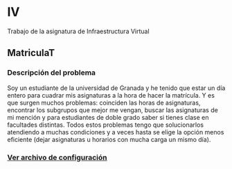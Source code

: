 # IV
Trabajo de la asignatura de Infraestructura Virtual
## MatriculaT
### Descripción del problema
Soy un estudiante de la universidad de Granada y he tenido que estar un día entero para cuadrar mis asignaturas a la hora de hacer la matrícula. Y es que surgen muchos problemas: coinciden las horas de asignaturas, encontrar los subgrupos que mejor me vengan, buscar las asignaturas de mi mención y para estudiantes de doble grado saber si tienes clase en facultades distintas. Todos estos problemas tengo que solucionarlos atendiendo a muchas condiciones y a veces hasta se elige la opción menos eficiente (dejar asignaturas u horarios con mucha carga un mismo día).
### [Ver archivo de configuración](config_git/documentacion.md)
